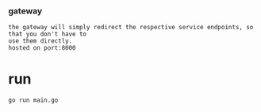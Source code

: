### gateway

    the gateway will simply redirect the respective service endpoints, so that you don't have to 
    use them directly.
    hosted on port:8000

# run

    go run main.go